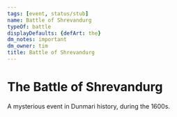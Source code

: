 ```yaml
---
tags: [event, status/stub]
name: Battle of Shrevandurg
typeOf: battle
displayDefaults: {defArt: the}
dm_notes: important
dm_owner: tim
title: Battle of Shrevandurg
---
```

# The Battle of Shrevandurg

A mysterious event in Dunmari history, during the 1600s. 

